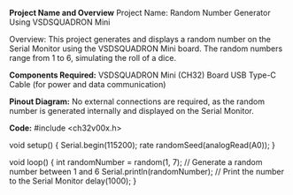 **Project Name and Overview**
Project Name:
Random Number Generator Using VSDSQUADRON Mini

Overview:
This project generates and displays a random number on the Serial Monitor using the VSDSQUADRON Mini board. The random numbers range from 1 to 6, simulating the roll of a dice. 

**Components Required:**
VSDSQUADRON Mini (CH32) Board
USB Type-C Cable (for power and data communication)

**Pinout Diagram:**
No external connections are required, as the random number is generated internally and displayed on the Serial Monitor.

**Code:**
#include <ch32v00x.h>

void setup() {
  Serial.begin(115200); rate
  randomSeed(analogRead(A0)); 
}

void loop() {
  int randomNumber = random(1, 7);  // Generate a random number between 1 and 6
  Serial.println(randomNumber);     // Print the number to the Serial Monitor
  delay(1000); 
}
